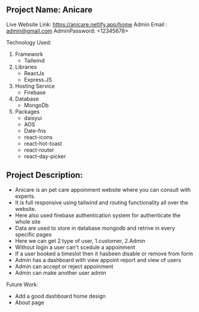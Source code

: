 Project Name: Anicare
-

Live Website Link: https://anicare.netlify.app/home
Admin Email : <admin@gmail.com>
AdminPassword: <12345678>

Technology Used:
1. Framework
    - Tailwind
2. Libraries
    - ReactJs
    - Express.JS
3. Hosting Service
      - Firebase
4. Database
      - MongoDb
5. Packages
      - daisyui
      - AOS
      - Date-fns
      - react-icons
      - react-hot-toast
      - react-router
      - react-day-picker


Project Description:
-
- Anicare is an pet care appoinment website where you can consult with experts.
- It is full responsive using tailwind and routing functionality all over the website.
- Here also used firebase authentication system for authenticate the whole site
- Data are used to store in database mongodb and retrive in every specific pages
- Here we can get 2 type of user, 1.customer, 2.Admin
- Without login a user can't scedule a appoinment
- If a user booked a timeslot then it hasbeen disable or remove from form
- Admin has a dashboard with view appoint report and view of users
- Admin can accept or reject appoinment
- Admin can make another user admin


Future Work:

- Add a good dashboard home design
- About page




